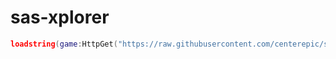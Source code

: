# sas-xplorer

```lua
loadstring(game:HttpGet("https://raw.githubusercontent.com/centerepic/sas-xplorer/main/loader.lua?t="..tostring(tick())()
```
